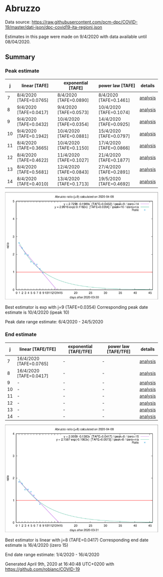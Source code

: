 # Abruzzo


Data source: https://raw.githubusercontent.com/pcm-dpc/COVID-19/master/dati-json/dpc-covid19-ita-regioni.json

Estimates in this page were made on 9/4/2020 with data available until 08/04/2020.


## Summary 

### Peak estimate 
|j|linear [TAFE]|exponential [TAFE]|power law [TAFE]|details|
|---|----|-----------|---------|-------|
|7|8/4/2020 [TAFE=0.0765]|8/4/2020 [TAFE=0.0890]|8/4/2020 [TAFE=0.1461]|[analysis](COVID-19_abruzzo_j7_2020-04-08.md)|
|8|9/4/2020 [TAFE=0.0417]|9/4/2020 [TAFE=0.0573]|10/4/2020 [TAFE=0.1074]|[analysis](COVID-19_abruzzo_j8_2020-04-08.md)|
|9|9/4/2020 [TAFE=0.0432]|10/4/2020 [TAFE=0.0354]|14/4/2020 [TAFE=0.0925]|[analysis](COVID-19_abruzzo_j9_2020-04-08.md)|
|10|9/4/2020 [TAFE=0.1942]|10/4/2020 [TAFE=0.0881]|15/4/2020 [TAFE=0.0797]|[analysis](COVID-19_abruzzo_j10_2020-04-08.md)|
|11|8/4/2020 [TAFE=0.3665]|10/4/2020 [TAFE=0.1150]|17/4/2020 [TAFE=0.0866]|[analysis](COVID-19_abruzzo_j11_2020-04-08.md)|
|12|8/4/2020 [TAFE=0.4622]|11/4/2020 [TAFE=0.1027]|21/4/2020 [TAFE=0.1877]|[analysis](COVID-19_abruzzo_j12_2020-04-08.md)|
|13|8/4/2020 [TAFE=0.5681]|12/4/2020 [TAFE=0.0843]|27/4/2020 [TAFE=0.2891]|[analysis](COVID-19_abruzzo_j13_2020-04-08.md)|
|14|8/4/2020 [TAFE=0.4010]|13/4/2020 [TAFE=0.1713]|19/5/2020 [TAFE=0.4692]|[analysis](COVID-19_abruzzo_j14_2020-04-08.md)|

![best peak estimate](COVID-19_abruzzo_j9_2020-04-08.png)

Best estimator is exp with j=9 (TAFE=0.0354)
Corresponding peak date estimate is 10/4/2020 (ipeak 10)


Peak date range estimate: 6/4/2020 - 24/5/2020

### End estimate 
|j|linear [TAFE/TFE]|exponential [TAFE/TFE]|power law [TAFE/TFE]|details|
|---|----|-----------|---------|-------|
|7|16/4/2020 [TAFE=0.0765]|-|-|[analysis](COVID-19_abruzzo_j7_2020-04-08.md)|
|8|16/4/2020 [TAFE=0.0417]|-|-|[analysis](COVID-19_abruzzo_j8_2020-04-08.md)|
|9|-|-|-|[analysis](COVID-19_abruzzo_j9_2020-04-08.md)|
|10|-|-|-|[analysis](COVID-19_abruzzo_j10_2020-04-08.md)|
|11|-|-|-|[analysis](COVID-19_abruzzo_j11_2020-04-08.md)|
|12|-|-|-|[analysis](COVID-19_abruzzo_j12_2020-04-08.md)|
|13|-|-|-|[analysis](COVID-19_abruzzo_j13_2020-04-08.md)|
|14|-|-|-|[analysis](COVID-19_abruzzo_j14_2020-04-08.md)|

![best zero estimate](COVID-19_abruzzo_j8_2020-04-08.png)

Best estimator is linear with j=8 (TAFE=0.0417)
Corresponding end date estimate is 16/4/2020 (izero 15)


End date range estimate: 1/4/2020 - 16/4/2020

Generated April 9th, 2020 at 16:40:48 UTC+0200 with https://github.com/robianc/COVID-19
